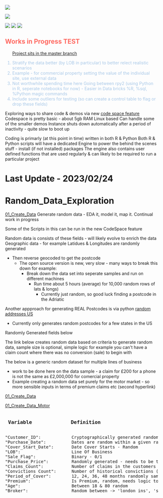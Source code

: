 ![](https://img.shields.io/static/v1?label=&message=александр-котенко&color=:#A7C7E7)

![](https://img.shields.io/static/v1?label=&message=Readme's_in_each_Folder&color=:#FAC898)

![](https://img.shields.io/badge/powered%20by%20JupyterLab-blue.svg?logo=jupyter&logoColor=white)
![](https://img.shields.io/badge/powered%20by%20Python-yellow.svg?logo=Python&logoColor=white)
![](https://img.shields.io/badge/powered%20by%20R-blue.svg?logo=R&logoColor=white)

<h2 style="color:#ff6961"> Works in Progress TEST </h2> <ol  style="color:#A7C7E7">

[Project sits in the master branch](https://github.com/alexkotsscott/Customised_Insruance_Data_Analysis/tree/master)


<li>Stratify the data better (by LOB in particular) to better relect realistic scenarios</li>
<li>Example - for commercial property setting the value of the individual site, use external data</li>

<li>Not worthwhile spending time here Going between rpy2 (using Python in R, seperate notebooks for now) - Easier in Data bricks %R, %sql, %Python magic commands</li>
<li>Include some outliers for testing (so can create a control table to flag or drop these fields)</li>
</ol> 

Exploring ways to share code & demos via new [code space feature](https://github.com/alexkotsscott/Random_Data_Exploration/blob/main/CodeSpace_Link.md)
Codespace is pretty basic - about 5gb RAM
Linux based
Can handle some of the smaller demos
Instance shuts down automatically after a period of inactivity - quite slow to boot up

Coding is primarly (at this point in time) written in both R & Python
Both R & Python scripts will have a dedicated Engine to power the behind the scenes stuff - install (if not installed) packages 
The engine also contains user defined functions that are used regularly & can likely to be required to run a particular project


# Last Update - 2023/02/24

# Random_Data_Exploration
[01_Create_Data](https://github.com/alexkotsscott/Customised_Insruance_Data_Analysis/blob/master/Generate%20Data%20Sets/01_Create_Data.ipynb)
Generate random data - EDA it, model it, map it. Continual work in progress

Some of the Scripts in this can be run in the new CodeSpace feature

Random data is consists of these fields - will likely evolve to enrich the data
Geographic data - for example Latidues & Longitudes are randomly generated
  - Then reverse geocoded to get the postcode
    - The open source version is new, very slow - many ways to break this down for example:
        - Break down the data set into seperate samples and run on different machines
          - Run time about 5 hours (average) for 10,000 random rows of lats & longs)
            - Currently just random, so good luck finding a postcode in the Adriatic
            
            
            
Another appproach for generating REAL Postcodes is via python [random addresses US](https://github.com/alexkotsscott/Random_Data_Exploration/blob/main/random_addresses.ipynb)
  - Currently only generates random postcodes for a few states in the US

Randomly Generated fields below

The link below creates random data based on criteria to generate random data, sample size is optional, simple logic for example you can't have a claim count where there was no conversion (sale) to begin with

The below is a generic random dataset for multiple lines of business 
  - work to be done here on the data sample - a claim for £200 for a phone is not the same as £2,000,000 for comercial property
   - Example creating a random data set purely for the motor market - so more sensible inputs in terms of premium claims etc (second hyperlink) 
  
[01_Create_Data](https://github.com/alexkotsscott/Customised_Insruance_Data_Analysis/blob/master/Generate%20Data%20Sets/01_Create_Data.ipynb)

[01_Create_Data_Motor](https://github.com/alexkotsscott/Customised_Insruance_Data_Analysis/blob/master/Generate%20Data%20Sets/01_Motor_Create_Data.ipynb)

<pre>
<h3> Variable             Definition </h3>
"Customer_ID":            Cryptographically generated random identifiers 
"Purchase_Date":          Dates are random within a given range, Purchase date must always be earlier or equal to - Cover_Start_Date 
"Cover_Start_Date":       Date Cover Starts - Random 
"LOB":                    Line Of Business 
"Sale_Flag":              Binary - 0/1 
"Purchase_Price":         Randomly generated - needs to be taylored for each LOB 
"Claims_Count":           Number of claims in the customers history - currently just between 0/1 at random - only generated for sales (work to be done here) 
"Convictions Count":      Number of historical convictions (regardless of sale 0/1 here), bound between 0 -> 5 at random 
"Period_of_Cover":        12, 24, 36, 48 months randomly sampled 
"Premium":                Is Premium, random, needs logic to keep it sensible by LOB etc 
"Age":                    Between 18 & 80 random 
"Broker":                 Random between -> 'london_ins', 'some_syndicate', 'some_mga' # Could add in weights for balance 
</pre>
